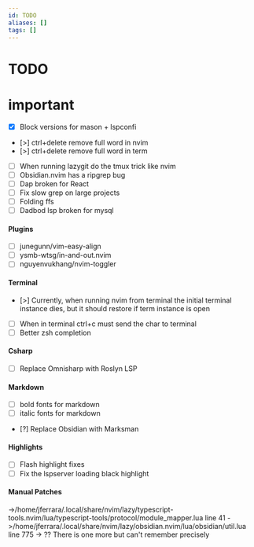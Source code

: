```yaml
---
id: TODO
aliases: []
tags: []
---
```

# TODO

# important
- [x] Block versions for mason + lspconfi
- [>] ctrl+delete remove full word in nvim
- [>] ctrl+delete remove full word in term
- [ ] When running lazygit do the tmux trick like nvim
- [ ] Obsidian.nvim has a ripgrep bug
- [ ] Dap broken for React 
- [ ] Fix slow grep on large projects 
- [ ] Folding ffs
- [ ] Dadbod lsp broken for mysql

#### Plugins
- [ ] junegunn/vim-easy-align
- [ ] ysmb-wtsg/in-and-out.nvim
- [ ] nguyenvukhang/nvim-toggler

#### Terminal
- [>] Currently, when running nvim from terminal the initial terminal instance dies, but it should restore if term instance is open
- [ ] When in terminal ctrl+c must send the char to terminal 
- [ ] Better zsh completion

#### Csharp
- [ ] Replace Omnisharp with Roslyn LSP 

#### Markdown
- [ ] bold fonts for markdown
- [ ] italic fonts for markdown 
- [?] Replace Obsidian with Marksman

#### Highlights
- [ ] Flash highlight fixes
- [ ] Fix the lspserver loading black highlight

#### Manual Patches
->/home/jferrara/.local/share/nvim/lazy/typescript-tools.nvim/lua/typescript-tools/protocol/module_mapper.lua line 41
->/home/jferrara/.local/share/nvim/lazy/obsidian.nvim/lua/obsidian/util.lua line 775
-> ?? There is one more but can't remember precisely

